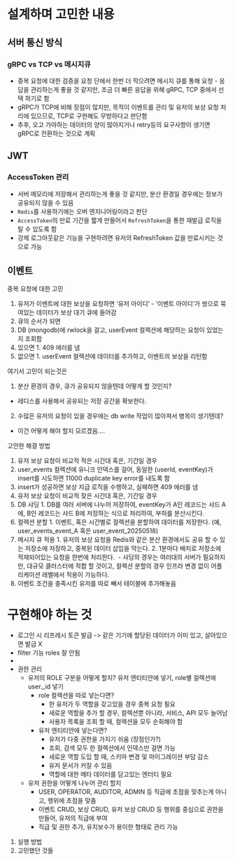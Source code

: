 # 설계하며 고민한 내용

## 서버 통신 방식

### gRPC vs TCP vs 메시지큐
  - 중복 요청에 대한 검증을 요청 단에서 한번 더 막으려면 메시지 큐를 통해 요청 - 응답을 관리하는게 좋을 것 같지만, 조금 더 빠른 응답을 위해 gRPC, TCP 중에서 선택 하기로 함
  - gRPC가 TCP에 비해 장점이 많지만, 목적이 이벤트를 관리 및 유저의 보상 요청 처리에 있으므로, TCP로 구현해도 무방하다고 판단함
  - 추후, 오고 가야하는 데이터의 양이 많아지거나 retry등의 요구사항이 생기면 gRPC로 전환하는 것으로 계획

## JWT
### AccessToken 관리
  - 서버 메모리에 저장해서 관리하는게 좋을 것 같지만, 분산 환경일 경우에는 정보가 공유되지 않을 수 있음
  - `Redis`를 사용하기에는 오버 엔지니어링이라고 판단
  - `AccessToken`의 만료 기간을 짧게 만들어서 `RefreshToken`을 통한 재발급 로직을 탈 수 있도록 함
  - 강제 로그아웃같은 기능을 구현하려면 유저의 RefreshToken 값을 만료시키는 것으로 가능

## 이벤트
중복 요청에 대한 고민
1. 유저가 이벤트에 대한 보상을 요청하면 ‘유저 아이디’ - ‘이벤트 아이디’가 쌍으로 묶여있는 데이터가 보상 대기 큐에 들어감
2. 큐의 순서가 되면
  1. DB (mongodb)에 rwlock을 걸고, userEvent 컬렉션에 해당하는 요청이 있었는지 조회함
  2. 있으면
    1. 409 에러를 냄
  3. 없으면
    1. userEvent 컬렉션에 데이터를 추가하고, 이벤트의 보상을 리턴함

여기서 고민이 되는것은
1. 분산 환경의 경우, 큐가 공유되지 않을텐데 어떻게 할 것인지?
- 레디스를 사용해서 공유되는 저장 공간을 확보한다.
2. 수많은 유저의 요청이 있을 경우에는 db write 작업이 많아져서 병목이 생기텐데?
- 이건 어떻게 해야 할지 모르겠음….


고안한 해결 방법
1. 유저 보상 요청이 비교적 적은 시간대 혹은, 기간일 경우
  1. user_events 컬렉션에 유니크 인덱스를 걸어, 동일한 (userId, eventKey)가 insert를 시도하면 11000 duplicate key error를 내도록 함
  2. insert가 성공하면 보상 지급 로직을 수행하고, 실패하면 409 에러를 냄
2. 유저 보상 요청이 비교적 잦은 시간대 혹은, 기간일 경우
  1. DB 샤딩
    1. DB를 여러 서버에 나누어 저장하여, eventKey가 A인 레코드는 샤드 A에, B인 레코드는 샤드 B에 저장하는 식으로 처리하여, 부하를 분산시킨다.
  2. 컬렉션 분할
    1. 이벤트, 혹은 시간별로 컬렉션을 분할하여 데이터를 저장한다. (예, user_events_event_A 혹은 user_event_20250518)
  3. 메시지 큐 적용
    1. 유저의 보상 요청을 Redis와 같은 분산 환경에서도 공유 할 수 있는 저장소에 저장하고, 중복된 데이터 삽입을 막는다.
    2. 1분마다 배치로 저장소에 적재되어있는 요청을 한번에 처리한다. 
    - 샤딩의 경우는 여러대의 서버가 필요하지만, 대규모 클러스터에 적합 할 것이고, 컬렉션 분할의 경우 인프라 변경 없이 어플리케이션 레벨에서 적용이 가능하다.
  4. 이벤트 조건을 충족시킨 유저를 따로 빼서 테이블에 추가해놓음



# 구현해야 하는 것

- 로그인 시 리프레시 토큰 발급 -> 같은 기기에 할당된 데이터가 이미 있고, 살아있으면 발급 X
- filter 기능 roles 잘 안됨
- 
- 권한 관리
  - 유저의 ROLE 구분을 어떻게 할지? 유저 엔티티안에 넣기, role별 컬렉션에 user._id 넣기
    - role 컬렉션을 따로 넣는다면?
      - 한 유저가 두 역할을 갖고있을 경우 중복 요청 필요
      - 새로운 역할을 추가 할 경우, 컬렉션뿐 아니라, 서비스, API 모두 늘어남
      - 사용자 목록을 조회 할 때, 컬렉션을 모두 순회해야 함
    - 유저 엔티티안에 넣는다면?
      - 유저가 다중 권한을 가지기 쉬움 (장점인가?)
      - 조회, 검색 모두 한 컬렉션에서 인덱스만 걸면 가능
      - 새로운 역할 도입 할 때, 스키마 변경 및 마이그레이션 부담 감소
      - 유저 문서가 커질 수 있음
      - 역할에 대한 메타 데이터를 담고있는 엔터티 필요
  - 유저 권한을 어떻게 나누어 관리 할지
    - USER, OPERATOR, AUDITOR, ADMIN 등 직급에 초점을 맞추는게 아니고, 행위에 초점을 맞춤
    - 이벤트 CRUD, 보상 CRUD, 유저 보상 CRUD 등 행위를 중심으로 권한을 만들어, 유저의 직급에 부여
    - 직급 및 권한 추가, 유지보수가 용이한 형태로 관리 가능




1. 실행 방법
2. 고민했던 것들
